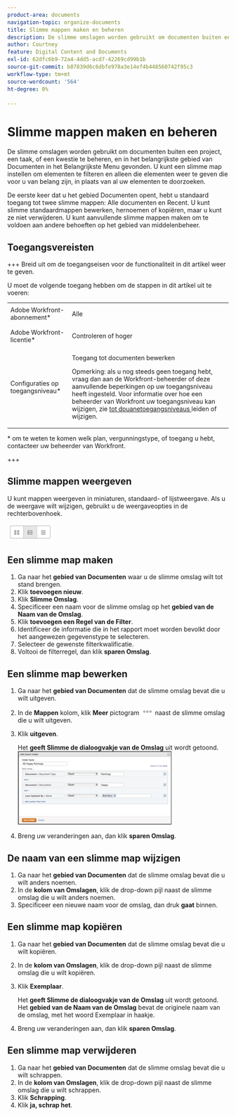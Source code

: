 ```yaml
---
product-area: documents
navigation-topic: organize-documents
title: Slimme mappen maken en beheren
description: De slimme omslagen worden gebruikt om documenten buiten een project, een taak, of een kwestie te beheren, en in het belangrijkste gebied van Documenten in het Belangrijkste Menu gevonden. U kunt een slimme map instellen om elementen te filteren en alleen die elementen weer te geven die voor u van belang zijn, in plaats van al uw elementen te doorzoeken.
author: Courtney
feature: Digital Content and Documents
exl-id: 62dfc6b9-72a4-4dd5-acd7-42269cd99b1b
source-git-commit: b87839d6c6dbfe978a3e14ef4b448560742f95c3
workflow-type: tm+mt
source-wordcount: '564'
ht-degree: 0%

---
```


# Slimme mappen maken en beheren

De slimme omslagen worden gebruikt om documenten buiten een project, een taak, of een kwestie te beheren, en in het belangrijkste gebied van Documenten in het Belangrijkste Menu gevonden. U kunt een slimme map instellen om elementen te filteren en alleen die elementen weer te geven die voor u van belang zijn, in plaats van al uw elementen te doorzoeken.

De eerste keer dat u het gebied Documenten opent, hebt u standaard toegang tot twee slimme mappen: Alle documenten en Recent. U kunt slimme standaardmappen bewerken, hernoemen of kopiëren, maar u kunt ze niet verwijderen. U kunt aanvullende slimme mappen maken om te voldoen aan andere behoeften op het gebied van middelenbeheer.

## Toegangsvereisten

+++ Breid uit om de toegangseisen voor de functionaliteit in dit artikel weer te geven.

U moet de volgende toegang hebben om de stappen in dit artikel uit te voeren:

<table style="table-layout:auto"> 
 <col> 
 <col> 
 <tbody> 
  <tr> 
   <td role="rowheader">Adobe Workfront-abonnement*</td> 
   <td> <p>Alle</p> </td> 
  </tr> 
  <tr> 
   <td role="rowheader">Adobe Workfront-licentie*</td> 
   <td> <p>Controleren of hoger</p> </td> 
  </tr> 
  <tr> 
   <td role="rowheader">Configuraties op toegangsniveau*</td> 
   <td> <p>Toegang tot documenten bewerken</p> <p>Opmerking: als u nog steeds geen toegang hebt, vraag dan aan de Workfront-beheerder of deze aanvullende beperkingen op uw toegangsniveau heeft ingesteld. Voor informatie over hoe een beheerder van Workfront uw toegangsniveau kan wijzigen, zie <a href="../../administration-and-setup/add-users/configure-and-grant-access/create-modify-access-levels.md" class="MCXref xref"> tot douanetoegangsniveaus </a> leiden of wijzigen.</p> </td> 
  </tr> 
 </tbody> 
</table>

&#42; om te weten te komen welk plan, vergunningstype, of toegang u hebt, contacteer uw beheerder van Workfront.

+++

## Slimme mappen weergeven 

U kunt mappen weergeven in miniaturen, standaard- of lijstweergave. Als u de weergave wilt wijzigen, gebruikt u de weergaveopties in de rechterbovenhoek.

![](assets/screenshot-2016-07-07-12.46.54.png)

## Een slimme map maken 

1. Ga naar het **gebied van Documenten** waar u de slimme omslag wilt tot stand brengen.
1. Klik **toevoegen nieuw**.
1. Klik **Slimme Omslag**.
1. Specificeer een naam voor de slimme omslag op het **gebied van de Naam van de Omslag**.
1. Klik **toevoegen een Regel van de Filter**.
1. Identificeer de informatie die in het rapport moet worden bevolkt door het aangewezen gegevenstype te selecteren.
1. Selecteer de gewenste filterkwalificatie. 
1. Voltooi de filterregel, dan klik **sparen Omslag**.

## Een slimme map bewerken 

1. Ga naar het **gebied van Documenten** dat de slimme omslag bevat die u wilt uitgeven.
1. In de **Mappen** kolom, klik **Meer** pictogram ![](assets/more-icon.png) naast de slimme omslag die u wilt uitgeven.
1. Klik **uitgeven**.

   Het **geeft Slimme de dialoogvakje van de Omslag** uit wordt getoond.\
   ![](assets/screen-shot-2013-08-14-at-8.42.04-am-350x167.png)

1. Breng uw veranderingen aan, dan klik **sparen Omslag**.

## De naam van een slimme map wijzigen 

1. Ga naar het **gebied van Documenten** dat de slimme omslag bevat die u wilt anders noemen.
1. In de **kolom van Omslagen**, klik de drop-down pijl naast de slimme omslag die u wilt anders noemen.
1. Specificeer een nieuwe naam voor de omslag, dan druk **gaat** binnen.

## Een slimme map kopiëren

1. Ga naar het **gebied van Documenten** dat de slimme omslag bevat die u wilt kopiëren.
1. In de **kolom van Omslagen**, klik de drop-down pijl naast de slimme omslag die u wilt kopiëren.
1. Klik **Exemplaar**.

   Het **geeft Slimme de dialoogvakje van de Omslag** uit wordt getoond. Het **gebied van de Naam van de Omslag** bevat de originele naam van de omslag, met het woord Exemplaar in haakje.

1. Breng uw veranderingen aan, dan klik **sparen Omslag**.

## Een slimme map verwijderen

1. Ga naar het **gebied van Documenten** dat de slimme omslag bevat die u wilt schrappen.
1. In de **kolom van Omslagen**, klik de drop-down pijl naast de slimme omslag die u wilt schrappen.
1. Klik **Schrapping**.
1. Klik **ja, schrap het**.
